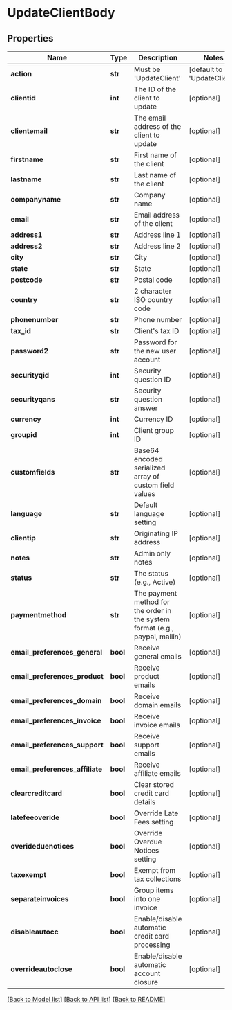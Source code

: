 # UpdateClientBody

## Properties
Name | Type | Description | Notes
------------ | ------------- | ------------- | -------------
**action** | **str** | Must be &#x27;UpdateClient&#x27; | [default to 'UpdateClient']
**clientid** | **int** | The ID of the client to update | [optional] 
**clientemail** | **str** | The email address of the client to update | [optional] 
**firstname** | **str** | First name of the client | [optional] 
**lastname** | **str** | Last name of the client | [optional] 
**companyname** | **str** | Company name | [optional] 
**email** | **str** | Email address of the client | [optional] 
**address1** | **str** | Address line 1 | [optional] 
**address2** | **str** | Address line 2 | [optional] 
**city** | **str** | City | [optional] 
**state** | **str** | State | [optional] 
**postcode** | **str** | Postal code | [optional] 
**country** | **str** | 2 character ISO country code | [optional] 
**phonenumber** | **str** | Phone number | [optional] 
**tax_id** | **str** | Client&#x27;s tax ID | [optional] 
**password2** | **str** | Password for the new user account | [optional] 
**securityqid** | **int** | Security question ID | [optional] 
**securityqans** | **str** | Security question answer | [optional] 
**currency** | **int** | Currency ID | [optional] 
**groupid** | **int** | Client group ID | [optional] 
**customfields** | **str** | Base64 encoded serialized array of custom field values | [optional] 
**language** | **str** | Default language setting | [optional] 
**clientip** | **str** | Originating IP address | [optional] 
**notes** | **str** | Admin only notes | [optional] 
**status** | **str** | The status (e.g., Active) | [optional] 
**paymentmethod** | **str** | The payment method for the order in the system format (e.g., paypal, mailin) | [optional] 
**email_preferences_general** | **bool** | Receive general emails | [optional] 
**email_preferences_product** | **bool** | Receive product emails | [optional] 
**email_preferences_domain** | **bool** | Receive domain emails | [optional] 
**email_preferences_invoice** | **bool** | Receive invoice emails | [optional] 
**email_preferences_support** | **bool** | Receive support emails | [optional] 
**email_preferences_affiliate** | **bool** | Receive affiliate emails | [optional] 
**clearcreditcard** | **bool** | Clear stored credit card details | [optional] 
**latefeeoveride** | **bool** | Override Late Fees setting | [optional] 
**overideduenotices** | **bool** | Override Overdue Notices setting | [optional] 
**taxexempt** | **bool** | Exempt from tax collections | [optional] 
**separateinvoices** | **bool** | Group items into one invoice | [optional] 
**disableautocc** | **bool** | Enable/disable automatic credit card processing | [optional] 
**overrideautoclose** | **bool** | Enable/disable automatic account closure | [optional] 

[[Back to Model list]](../README.md#documentation-for-models) [[Back to API list]](../README.md#documentation-for-api-endpoints) [[Back to README]](../README.md)

